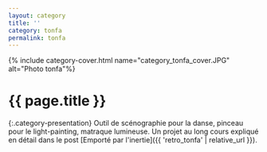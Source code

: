 ```yaml
---
layout: category
title: ''
category: tonfa
permalink: tonfa
---
```


{% include category-cover.html name="category_tonfa_cover.JPG" alt="Photo tonfa"%}

<h1 class="category-page-title">{{ page.title }}</h1>

{:.category-presentation}
Outil de scénographie pour la danse, pinceau pour le light-painting, matraque lumineuse. Un projet au long cours expliqué en détail dans le post [Emporté par l'inertie]({{ 'retro_tonfa' | relative_url }}).